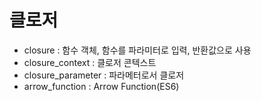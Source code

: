 # 클로저

* closure : 함수 객체, 함수를 파라미터로 입력, 반환값으로 사용
* closure_context : 클로저 콘텍스트
* closure_parameter : 파라메터로서 클로저   
* arrow_function : Arrow Function(ES6)